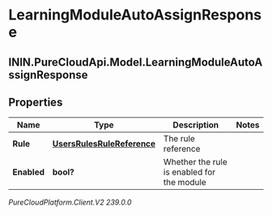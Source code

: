 # LearningModuleAutoAssignResponse

## ININ.PureCloudApi.Model.LearningModuleAutoAssignResponse

## Properties

|Name | Type | Description | Notes|
|------------ | ------------- | ------------- | -------------|
| **Rule** | [**UsersRulesRuleReference**](UsersRulesRuleReference) | The rule reference | |
| **Enabled** | **bool?** | Whether the rule is enabled for the module | |



_PureCloudPlatform.Client.V2 239.0.0_
